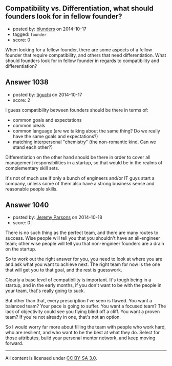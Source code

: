 ## Compatibility vs. Differentiation, what should founders look for in fellow founder?

- posted by: [blunders](https://stackexchange.com/users/216182/blunders) on 2014-10-17
- tagged: `founder`
- score: 0

When looking for a fellow founder, there are some aspects of a fellow founder that require compatibility, and others that need differentiation. What should founders look for in fellow founder in regards to compatibility and differentiation?


## Answer 1038

- posted by: [tiguchi](https://stackexchange.com/users/1590158/tiguchi) on 2014-10-17
- score: 2

I guess compatibility between founders should be there in terms of:

- common goals and expectations
- common ideals
- common language (are we talking about the same thing? Do we really have the same goals and expectations?)
- matching interpersonal "chemistry" (the non-romantic kind. Can we stand each other?)

Differentiation on the other hand should be there in order to cover all management responsibilities in a startup, so that would be in the realms of complementary skill sets.

It's not of much use if only a bunch of engineers and/or IT guys start a company, unless some of them also have a strong business sense and reasonable people skills.


## Answer 1040

- posted by: [Jeremy Parsons](https://stackexchange.com/users/497810/jeremy-parsons) on 2014-10-18
- score: 0

There is no such thing as the perfect team, and there are many routes to success. Wise people will tell you that you shouldn't have an all-engineer team; other wise people will tell you that non-engineer founders are a drain on the startup.

So to work out the right answer for you, you need to look at where you are and ask what you want to achieve next. The right team for now is the one that will get you to that goal, and the rest is guesswork.

Clearly a base level of compatibility is important. It's tough being in a startup, and in the early months, if you don't want to be with the people in your team, that's really going to suck.

But other than that, every prescription I've seen is flawed. You want a balanced team? Your pace is going to suffer. You want a focused team? The lack of objectivity could see you flying blind off a cliff. You want a proven team? If you're not already in one, that's not an option.

So I would worry far more about filling the team with people who work hard, who are resilient, and who want to be the best at what they do. Select for those attributes, build your personal mentor network, and keep moving forward.



---

All content is licensed under [CC BY-SA 3.0](https://creativecommons.org/licenses/by-sa/3.0/).
